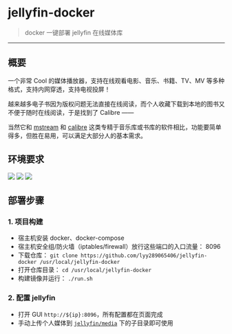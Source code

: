 # jellyfin-docker

> docker 一键部署 jellyfin 在线媒体库

------

## 概要

一个非常 Cool 的媒体播放器，支持在线观看电影、音乐、书籍、TV、MV 等多种格式，支持内网穿透，支持电视投屏！

越来越多电子书因为版权问题无法直接在线阅读，而个人收藏下载到本地的图书又不便于随时在线阅读，于是找到了 Calibre ——

当然它和 [mstream](https://github.com/lyy289065406/mstream-docker) 和 [calibre](https://github.com/lyy289065406/calibre-docker) 这类专精于音乐库或书库的软件相比，功能要简单得多，但胜在易用，可以满足大部分人的基本需求。


## 环境要求

![](https://img.shields.io/badge/Platform-Linux%20amd64-brightgreen.svg) ![](https://img.shields.io/badge/Platform-Mac%20amd64-brightgreen.svg) ![](https://img.shields.io/badge/Platform-Windows%20x64-brightgreen.svg)


## 部署步骤

### 1. 项目构建

- 宿主机安装 docker、docker-compose
- 宿主机安全组/防火墙（iptables/firewall）放行这些端口的入口流量： 8096
- 下载仓库： `git clone https://github.com/lyy289065406/jellyfin-docker /usr/local/jellyfin-docker`
- 打开仓库目录： `cd /usr/local/jellyfin-docker`
- 构建镜像并运行： `./run.sh`


### 2. 配置 jellyfin

- 打开 GUI `http://${ip}:8096`，所有配置都在页面完成
- 手动上传个人媒体到 [`jellyfin/media`](./jellyfin/media) 下的子目录即可使用

